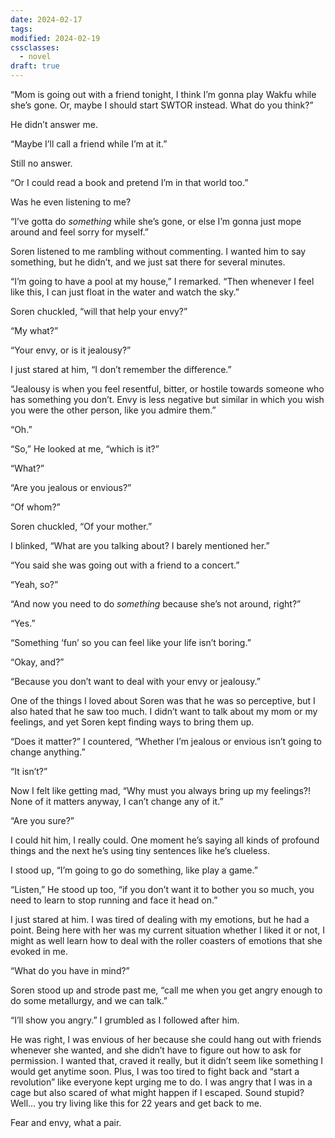 ```yaml
---
date: 2024-02-17
tags: 
modified: 2024-02-19
cssclasses:
  - novel
draft: true
---
```

“Mom is going out with a friend tonight, I think I’m gonna play Wakfu while she’s gone. Or, maybe I should start SWTOR instead. What do you think?”

He didn’t answer me.

“Maybe I’ll call a friend while I’m at it.”

Still no answer.

“Or I could read a book and pretend I’m in that world too.”

Was he even listening to me?

“I’ve gotta do *something* while she’s gone, or else I’m gonna just mope around and feel sorry for myself.”

Soren listened to me rambling without commenting. I wanted him to say something, but he didn’t, and we just sat there for several minutes.

“I’m going to have a pool at my house,” I remarked. “Then whenever I feel like this, I can just float in the water and watch the sky.”

Soren chuckled, “will that help your envy?”

“My what?”

“Your envy, or is it jealousy?”

I just stared at him, “I don’t remember the difference.”

“Jealousy is when you feel resentful, bitter, or hostile towards someone who has something you don’t. Envy is less negative but similar in which you wish you were the other person, like you admire them.”

“Oh.”

“So,” He looked at me, “which is it?”

“What?”

“Are you jealous or envious?”

“Of whom?”

Soren chuckled, “Of your mother.”

I blinked, “What are you talking about? I barely mentioned her.”

“You said she was going out with a friend to a concert.”

“Yeah, so?”

“And now you need to do *something* because she’s not around, right?”

“Yes.”

“Something ‘fun’ so you can feel like your life isn’t boring.”

“Okay, and?”

“Because you don’t want to deal with your envy or jealousy.”

One of the things I loved about Soren was that he was so perceptive, but I also hated that he saw too much. I didn’t want to talk about my mom or my feelings, and yet Soren kept finding ways to bring them up.

“Does it matter?” I countered, “Whether I’m jealous or envious isn’t going to change anything.”

“It isn’t?”

Now I felt like getting mad, “Why must you always bring up my feelings?! None of it matters anyway, I can’t change any of it.”

“Are you sure?”

I could hit him, I really could. One moment he’s saying all kinds of profound things and the next he’s using tiny sentences like he’s clueless.

I stood up, “I’m going to go do something, like play a game.”

“Listen,” He stood up too, “if you don’t want it to bother you so much, you need to learn to stop running and face it head on.”

I just stared at him. I was tired of dealing with my emotions, but he had a point. Being here with her was my current situation whether I liked it or not, I might as well learn how to deal with the roller coasters of emotions that she evoked in me.

“What do you have in mind?”

Soren stood up and strode past me, “call me when you get angry enough to do some metallurgy, and we can talk.”

“I’ll show you angry.” I grumbled as I followed after him.

He was right, I was envious of her because she could hang out with friends whenever she wanted, and she didn’t have to figure out how to ask for permission. I wanted that, craved it really, but it didn’t seem like something I would get anytime soon. Plus, I was too tired to fight back and “start a revolution” like everyone kept urging me to do. I was angry that I was in a cage but also scared of what might happen if I escaped. Sound stupid? Well… you try living like this for 22 years and get back to me.

Fear and envy, what a pair.